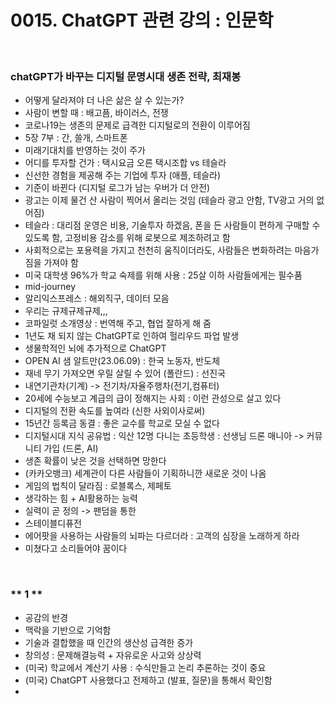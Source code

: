 # 0015. ChatGPT 관련 강의 : 인문학 

 
<br>

### **chatGPT가 바꾸는 디지털 문명시대 생존 전략, 최재봉**
- 어떻게 달라져야 더 나은 삶은 살 수 있는가?
- 사람이 변할 때 : 배고픔, 바이러스, 전쟁
- 코로나19는 생존의 문제로 급격한 디지털로의 전환이 이루어짐
- 5장 7부 : 간, 쓸개, 스마트폰
- 미래기대치를 반영하는 것이 주가
- 어디를 투자할 건가 : 택시요금 오른 택시조합 vs 테슬라
- 신선한 경험을 제공해 주는 기업에 투자 (애플, 테슬라)
- 기준이 바뀐다 (디지털 로그가 남는 우버가 더 안전)
- 광고는 이제 물건 산 사람이 찍어서 올리는 것임 (테슬라 광고 안함, TV광고 거의 없어짐)
- 테슬라 : 대리점 운영은 비용, 기술투자 하겠음, 폰을 든 사람들이 편하게 구매할 수 있도록 함, 고정비용 감소를 위해 로봇으로 제조하려고 함
- 사회적으로는 포용력을 가지고 천천히 움직이더라도, 사람들은 변화하려는 마음가짐을 가져야 함
- 미국 대학생 96%가 학교 숙제를 위해 사용 : 25살 이하 사람들에게는 필수품
- mid-journey
- 알리익스프레스 : 해외직구, 데이터 모음 
- 우리는 규제규제규제,,,
- 코파일럿 소개영상 : 번역해 주고, 협업 잘하게 해 줌
- 1년도 채 되지 않는 ChatGPT로 인하여 헐리우드 파업 발생
- 생물학적인 뇌에 추가적으로 ChatGPT
- OPEN AI 샘 알트만(23.06.09) : 한국 노동자, 반도체
- 재네 무기 가져오면 우릴 살릴 수 있어 (폴란드) : 선진국
- 내연기관차(기계) -> 전기차/자율주행차(전기,컴퓨터)
- 20세에 수능보고 계급의 급이 정해지는 사회 : 이런 관성으로 살고 있다
- 디지털의 전환 속도를 높여라 (신한 사외이사로써)
- 15년간 등록금 동결 : 좋은 교수를 학교로 모실 수 없다
- 디지털시대 지식 공유법 : 익산 12명 다니는 초등학생 : 선생님 드론 매니아 -> 커뮤니티 가입 (드론, AI)
- 생존 확률이 낮은 것을 선택하면 망한다
- (카카오뱅크) 세계관이 다른 사람들이 기획하니깐 새로운 것이 나옴
- 게임의 법칙이 달라짐 : 로블록스, 제페토
- 생각하는 힘 + AI활용하는 능력
- 실력이 곧 정의 -> 팬덤을 통한
- 스테이블디퓨전
- 에어팟을 사용하는 사람들의 뇌파는 다르더라 : 고객의 심장을 노래하게 하라
- 미쳤다고 소리들어야 꿈이다

<br>

### ** 1 **
- 공감의 반경
- 맥락을 기반으로 기억함
- 기술과 결합했을 때 인간의 생산성 급격한 증가
- 창의성 : 문제해결능력 + 자유로운 사고와 상상력
- (미국) 학교에서 계산기 사용  : 수식만들고 논리 추론하는 것이 중요
- (미국) ChatGPT 사용했다고 전제하고 (발표, 질문)을 통해서 확인함
- 
